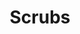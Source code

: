 ---
ee_id: '4483'
site: '1'
type: '2'
long_id: 2019-046 Scrubs
url: 2019-046-scrubs
year: '2019'
medium: Composition for pipe organ
commission:
add_credit:
dims:
pitch: Composition for organ - edited Toccata and Fugue in D minor, BWV 565. Written
  for Hampus Linwdall for Art Night London 2019.
ps:
live_url:
related:
title: Scrubs
youtube:
imgs: art-night-2019-06-web-sj--UMzJ.jpg
subheading:
year2: '2019'
download: Cory-Arcangel-Scrubs.pdf
add_credits:
related_code:
! '':
layout: things-i-made
---